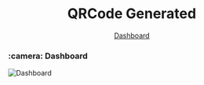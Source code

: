 <h1 align="center">QRCode Generated</h1>

<p align="center">
 <a href="#dashboard">Dashboard</a>
</p>

<h3 id="dashboard">:camera: Dashboard</h3>

![Dashboard](dashboard.png)